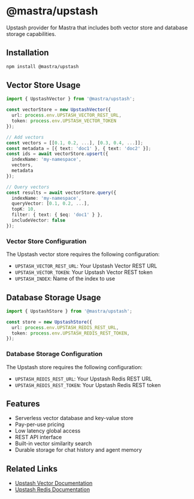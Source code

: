 # @mastra/upstash

Upstash provider for Mastra that includes both vector store and database storage capabilities.

## Installation

```bash
npm install @mastra/upstash
```

## Vector Store Usage

```typescript
import { UpstashVector } from '@mastra/upstash';

const vectorStore = new UpstashVector({
  url: process.env.UPSTASH_VECTOR_REST_URL,
  token: process.env.UPSTASH_VECTOR_TOKEN
});

// Add vectors
const vectors = [[0.1, 0.2, ...], [0.3, 0.4, ...]];
const metadata = [{ text: 'doc1' }, { text: 'doc2' }];
const ids = await vectorStore.upsert({
  indexName: 'my-namespace',
  vectors,
  metadata
});

// Query vectors
const results = await vectorStore.query({
  indexName: 'my-namespace',
  queryVector: [0.1, 0.2, ...],
  topK: 10,
  filter: { text: { $eq: 'doc1' } },
  includeVector: false
});
```

### Vector Store Configuration

The Upstash vector store requires the following configuration:

- `UPSTASH_VECTOR_REST_URL`: Your Upstash Vector REST URL
- `UPSTASH_VECTOR_TOKEN`: Your Upstash Vector REST token
- `UPSTASH_INDEX`: Name of the index to use

## Database Storage Usage

```typescript
import { UpstashStore } from '@mastra/upstash';

const store = new UpstashStore({
  url: process.env.UPSTASH_REDIS_REST_URL,
  token: process.env.UPSTASH_REDIS_REST_TOKEN,
});
```

### Database Storage Configuration

The Upstash store requires the following configuration:

- `UPSTASH_REDIS_REST_URL`: Your Upstash Redis REST URL
- `UPSTASH_REDIS_REST_TOKEN`: Your Upstash Redis REST token

## Features

- Serverless vector database and key-value store
- Pay-per-use pricing
- Low latency global access
- REST API interface
- Built-in vector similarity search
- Durable storage for chat history and agent memory

## Related Links

- [Upstash Vector Documentation](https://docs.upstash.com/vector)
- [Upstash Redis Documentation](https://docs.upstash.com/redis)
